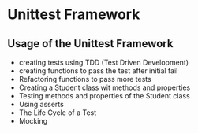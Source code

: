 # Unittest Framework

## Usage of the Unittest Framework
- creating tests using TDD (Test Driven Development)
- creating functions to pass the test after initial fail
- Refactoring functions to pass more tests
- Creating a Student class wit methods and properties
- Testing methods and properties of the Student class
- Using asserts
- The Life Cycle of a Test
- Mocking